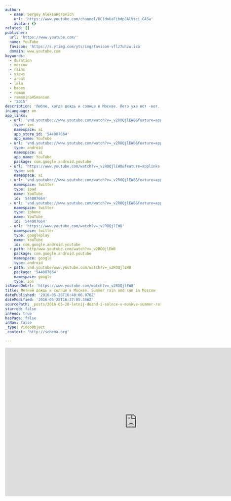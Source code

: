```yaml
---
author:
  - name: Sergey Aleksandrovich
    url: 'https://www.youtube.com/channel/UC1dnUaFibdpJAlVtci_GASw'
    avatar: {}
related: []
publisher:
  url: 'https://www.youtube.com/'
  name: YouTube
  favicon: 'https://s.ytimg.com/yts/img/favicon-vflz7uhzw.ico'
  domain: www.youtube.com
keywords:
  - duration
  - moscow
  - rains
  - views
  - arbat
  - lala
  - babes
  - roman
  - rammnina45manson
  - '2015'
description: 'Люблю, когда дождь и солнце в Москве. Лето уже вот -вот.. I love when rainy and sunny in Moscow. Summer is comming..'
inLanguage: en
app_links:
  - url: 'vnd.youtube://www.youtube.com/watch?v=_v2ROQjlEW8&feature=applinks'
    type: ios
    namespace: ai
    app_store_id: '544007664'
    app_name: YouTube
  - url: 'vnd.youtube://www.youtube.com/watch?v=_v2ROQjlEW8&feature=applinks'
    type: android
    namespace: ai
    app_name: YouTube
    package: com.google.android.youtube
  - url: 'https://www.youtube.com/watch?v=_v2ROQjlEW8&feature=applinks'
    type: web
    namespace: ai
  - url: 'vnd.youtube://www.youtube.com/watch?v=_v2ROQjlEW8&feature=applinks'
    namespace: twitter
    type: ipad
    name: YouTube
    id: '544007664'
  - url: 'vnd.youtube://www.youtube.com/watch?v=_v2ROQjlEW8&feature=applinks'
    namespace: twitter
    type: iphone
    name: YouTube
    id: '544007664'
  - url: 'https://www.youtube.com/watch?v=_v2ROQjlEW8'
    namespace: twitter
    type: googleplay
    name: YouTube
    id: com.google.android.youtube
  - path: http/www.youtube.com/watch?v=_v2ROQjlEW8
    package: com.google.android.youtube
    namespace: google
    type: android
  - path: vnd.youtube/www.youtube.com/watch?v=_v2ROQjlEW8
    package: '544007664'
    namespace: google
    type: ios
isBasedOnUrl: 'https://www.youtube.com/watch?v=_v2ROQjlEW8'
title: Летний дождь и солнце в Москве. Summer rain and sun in Moscow
datePublished: '2016-05-28T16:40:06.076Z'
dateModified: '2016-05-28T16:37:05.366Z'
sourcePath: _posts/2016-05-28-letnij-dozhd-i-solnce-v-moskve-summer-rain-and-sun-in-mosco.md
starred: false
inFeed: true
hasPage: false
inNav: false
_type: VideoObject
_context: 'http://schema.org'

---
```

<iframe src="https://cdn.embedly.com/widgets/media.html?src=https%3A%2F%2Fwww.youtube.com%2Fembed%2F_v2ROQjlEW8%3Ffeature%3Doembed&amp;url=http%3A%2F%2Fwww.youtube.com%2Fwatch%3Fv%3D_v2ROQjlEW8&amp;image=https%3A%2F%2Fi.ytimg.com%2Fvi%2F_v2ROQjlEW8%2Fhqdefault.jpg&amp;key=b7d04c9b404c499eba89ee7072e1c4f7&amp;type=text%2Fhtml&amp;schema=youtube" width="854" height="480" scrolling="no" frameborder="0" allowfullscreen="" style=""></iframe>